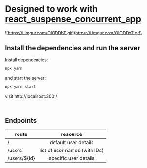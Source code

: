 # Designed to work with [react_suspense_concurrent_app](https://github.com/ohansemmanuel/react_suspense_concurrent_app)

![https://i.imgur.com/OIODDbT.gif](https://i.imgur.com/OIODDbT.gif)

## Install the dependencies and run the server

Install dependencies:

```bash
npx yarn
```

and start the server:

```bash
npx yarn start
```

visit http://localhost:3001/

<br />

## Endpoints

| route         |           resource            |
| ------------- | :---------------------------: |
| /             |     default user details      |
| /users        | list of user names (with IDs) |
| /users/\${id} |     specific user details     |
